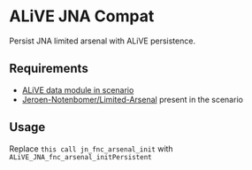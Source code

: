 # ALiVE JNA Compat #

Persist JNA limited arsenal with ALiVE persistence.

## Requirements ##

- [ALiVE data module in scenario](http://alivemod.com/wiki/index.php/Database)
- [Jeroen-Notenbomer/Limited-Arsenal](https://github.com/Jeroen-Notenbomer/Limited-Arsenal) present in the scenario

## Usage ##
Replace `this call jn_fnc_arsenal_init` with `ALiVE_JNA_fnc_arsenal_initPersistent`
